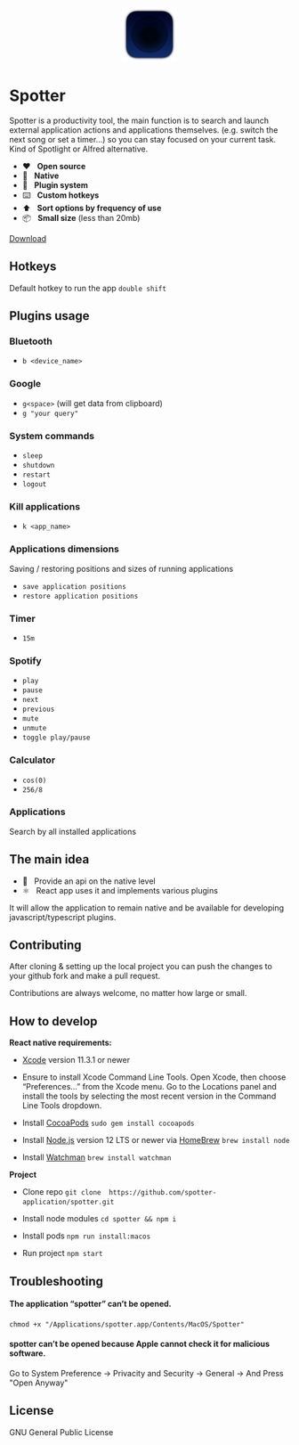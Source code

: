 <p align="center">
  <img src="/preview/icon.png?raw=true" alt="" height="100" />
</p>

# Spotter

Spotter is a productivity tool, the main function is to search and launch external application actions and applications themselves. (e.g. switch the next song or set a timer...) so you can stay focused on your current task. Kind of Spotlight or Alfred alternative.

* ❤️&nbsp;&nbsp;&nbsp;<b>Open source</b>
* 🤖&nbsp;&nbsp;&nbsp;<b>Native</b>
* 🔌&nbsp;&nbsp;&nbsp;<b>Plugin system</b>
* ⌨️&nbsp;&nbsp;&nbsp;<b>Custom hotkeys</b>
* ⬆️&nbsp;&nbsp;&nbsp;<b>Sort options by frequency of use</b>
* 📦&nbsp;&nbsp;&nbsp;<b>Small size</b> (less than 20mb)

[Download](https://github.com/spotter-application/spotter/releases)

## Hotkeys
Default hotkey to run the app ```double shift```

## Plugins usage

### Bluetooth
* ```b <device_name>```

### Google
* ```g<space>``` (will get data from clipboard)
* ```g "your query"```

### System commands
* ```sleep```
* ```shutdown```
* ```restart```
* ```logout```

### Kill applications
* ```k <app_name>```

### Applications dimensions
Saving / restoring positions and sizes of running applications
* `save application positions`
* `restore application positions`

### Timer
* ```15m```

### Spotify
* ```play```
* ```pause```
* ```next```
* ```previous```
* ```mute```
* ```unmute```
* ```toggle play/pause```

### Calculator
* ```cos(0)```
* ```256/8```

### Applications
Search by all installed applications

## The main idea

* 🔮&nbsp;&nbsp;&nbsp;Provide an api on the native level
* ⚛️&nbsp;&nbsp;&nbsp;React app uses it and implements various plugins

It will allow the application to remain native and be available for developing javascript/typescript plugins.

## Contributing
After cloning & setting up the local project you can push the changes to your github fork and make a pull request.

Contributions are always welcome, no matter how large or small.

## How to develop
**React native requirements:**
*  [Xcode](https://apps.apple.com/us/app/xcode/id497799835?mt=12)  version 11.3.1 or newer

* Ensure to install Xcode Command Line Tools. Open Xcode, then choose “Preferences…” from the Xcode menu. Go to the Locations panel and install the tools by selecting the most recent version in the Command Line Tools dropdown.

* Install  [CocoaPods](https://guides.cocoapods.org/using/getting-started.html)
`sudo gem install cocoapods`

* Install  [Node.js](https://nodejs.org/)  version 12 LTS or newer via  [HomeBrew](https://brew.sh/)
 `brew install node`

* Install  [Watchman](https://facebook.github.io/watchman)
`brew install watchman`


**Project**
* Clone repo
`git clone  https://github.com/spotter-application/spotter.git`

* Install node modules
`cd spotter && npm i`

* Install pods
`npm run install:macos`

* Run project
`npm start`

## Troubleshooting

#### The application “spotter” can’t be opened.

```chmod +x "/Applications/spotter.app/Contents/MacOS/Spotter"```

#### spotter can’t be opened because Apple cannot check it for malicious software.

Go to System Preference -> Privacity and Security -> General -> And Press "Open Anyway"

## License
GNU General Public License
